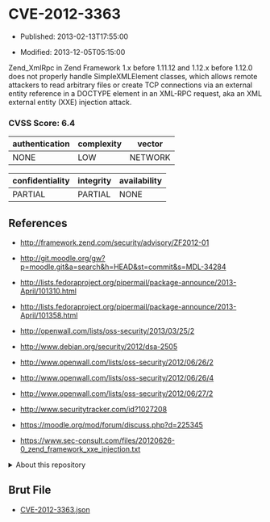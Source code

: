 # CVE-2012-3363

- Published: 2013-02-13T17:55:00

- Modified: 2013-12-05T05:15:00

Zend_XmlRpc in Zend Framework 1.x before 1.11.12 and 1.12.x before 1.12.0 does not properly handle SimpleXMLElement classes, which allows remote attackers to read arbitrary files or create TCP connections via an external entity reference in a DOCTYPE element in an XML-RPC request, aka an XML external entity (XXE) injection attack.

### CVSS Score: **6.4**

| authentication | complexity | vector |
| --- | --- | --- |
| NONE | LOW | NETWORK |

| confidentiality | integrity | availability |
| --- | --- | --- |
| PARTIAL | PARTIAL | NONE |

## References

* http://framework.zend.com/security/advisory/ZF2012-01

* http://git.moodle.org/gw?p=moodle.git&a=search&h=HEAD&st=commit&s=MDL-34284

* http://lists.fedoraproject.org/pipermail/package-announce/2013-April/101310.html

* http://lists.fedoraproject.org/pipermail/package-announce/2013-April/101358.html

* http://openwall.com/lists/oss-security/2013/03/25/2

* http://www.debian.org/security/2012/dsa-2505

* http://www.openwall.com/lists/oss-security/2012/06/26/2

* http://www.openwall.com/lists/oss-security/2012/06/26/4

* http://www.openwall.com/lists/oss-security/2012/06/27/2

* http://www.securitytracker.com/id?1027208

* https://moodle.org/mod/forum/discuss.php?d=225345

* https://www.sec-consult.com/files/20120626-0_zend_framework_xxe_injection.txt

<details>
<summary>About this repository</summary> 

  This repository is part of the project [Live Hack CVE](https://github.com/Live-Hack-CVE). Main website can be found [www.live-hack.org](https://www.live-hack.org) 
  
  Made by [Sn0wAlice](https://github.com/Sn0wAlice) for the people that care about security and need to have a feed of the latest CVEs. Hope you enjoy it, don't forget to star the repo and follow me on [Twitter](https://twitter.com/Sn0wAlice) and [Github](https://github.com/Sn0wAlice). And that is my [personnal website](https://www.alice-snow.me/)

  - [Home Page](https://github.com/Live-Hack-CVE)
  - [Framework](https://github.com/Live-Hack-CVE/cve-framework)
  - [CVE database](https://github.com/Live-Hack-CVE/full_database)
  - [Changelog](https://github.com/Live-Hack-CVE/Changelog)
</details>

## Brut File

* [CVE-2012-3363.json](https://raw.githubusercontent.com/Live-Hack-CVE/full_database/main/cves/2012/CVE-2012-3363.json)

